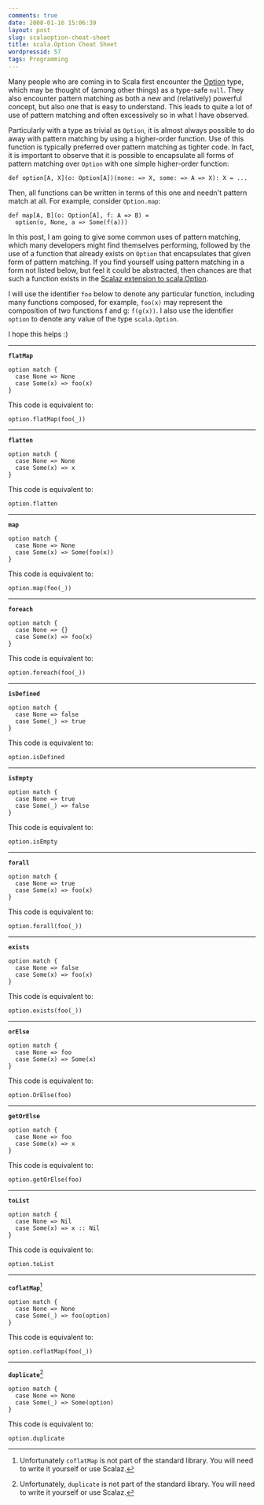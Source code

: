 ```yaml
---
comments: true
date: 2008-01-16 15:06:39
layout: post
slug: scalaoption-cheat-sheet
title: scala.Option Cheat Sheet
wordpressid: 57
tags: Programming
---
```


Many people who are coming in to Scala first encounter the [Option](http://www.scala-lang.org/docu/files/api/scala/Option.html) type, which may be thought of (among other things) as a type-safe `null`. They also encounter pattern matching as both a new and (relatively) powerful concept, but also one that is easy to understand. This leads to quite a lot of use of pattern matching and often excessively so in what I have observed.

Particularly with a type as trivial as `Option`, it is almost always possible to do away with pattern matching by using a higher-order function. Use of this function is typically preferred over pattern matching as tighter code. In fact, it is important to observe that it is possible to encapsulate all forms of pattern matching over `Option` with one simple higher-order function:

    
~~~{.Scala}
def option[A, X](o: Option[A])(none: => X, some: => A => X): X = ...
~~~

Then, all functions can be written in terms of this one and needn't pattern match at all. For example, consider `Option.map`:

~~~{.Scala}
def map[A, B](o: Option[A], f: A => B) =
  option(o, None, a => Some(f(a)))
~~~

In this post, I am going to give some common uses of pattern matching, which many developers might find themselves performing, followed by the use of a function that already exists on `Option` that encapsulates that given form of pattern matching. If you find yourself using pattern matching in a form not listed below, but feel it could be abstracted, then chances are that such a function exists in the [Scalaz extension to scala.Option](http://code.google.com/p/scalaz/).

I will use the identifier `foo` below to denote any particular function, including many functions composed, for example, `foo(x)` may represent the composition of two functions f and g: `f(g(x))`. I also use the identifier `option` to denote any value of the type `scala.Option`.

I hope this helps :)


----

**`flatMap`**

~~~{.Scala}
option match {
  case None => None
  case Some(x) => foo(x)
}
~~~

This code is equivalent to:

~~~{.Scala}
option.flatMap(foo(_))
~~~


----

**`flatten`**

~~~{.Scala}
option match {
  case None => None
  case Some(x) => x
}
~~~

This code is equivalent to:

~~~{.Scala}
option.flatten
~~~


----

**`map`**

~~~{.Scala}
option match {
  case None => None
  case Some(x) => Some(foo(x))
}
~~~

This code is equivalent to:

~~~{.Scala}
option.map(foo(_))
~~~


----

**`foreach`**

~~~{.Scala}
option match {
  case None => {}
  case Some(x) => foo(x)
}
~~~

This code is equivalent to:

~~~{.Scala}
option.foreach(foo(_))
~~~


----

**`isDefined`**

~~~{.Scala}
option match {
  case None => false
  case Some(_) => true
}
~~~

This code is equivalent to:

~~~{.Scala}
option.isDefined
~~~


----

**`isEmpty`**

~~~{.Scala}
option match {
  case None => true
  case Some(_) => false
}
~~~

This code is equivalent to:

~~~{.Scala}
option.isEmpty
~~~


----

**`forall`**

~~~{.Scala}
option match {
  case None => true
  case Some(x) => foo(x)
}
~~~

This code is equivalent to:

~~~{.Scala}
option.forall(foo(_))
~~~


----

**`exists`**

~~~{.Scala}
option match {
  case None => false
  case Some(x) => foo(x)
}
~~~

This code is equivalent to:

~~~{.Scala}
option.exists(foo(_))
~~~


----

**`orElse`**

~~~{.Scala}
option match {
  case None => foo
  case Some(x) => Some(x)
}
~~~

This code is equivalent to:

~~~{.Scala}
option.OrElse(foo)
~~~


----

**`getOrElse`**

~~~{.Scala}
option match {
  case None => foo
  case Some(x) => x
}
~~~

This code is equivalent to:

~~~{.Scala}
option.getOrElse(foo)
~~~


----

**`toList`**

~~~{.Scala}
option match {
  case None => Nil
  case Some(x) => x :: Nil
}
~~~

This code is equivalent to:

~~~{.Scala}
option.toList
~~~


----


**`coflatMap`**[^1]

~~~{.Scala}
option match {
  case None => None
  case Some(_) => foo(option)
}
~~~

This code is equivalent to:

~~~{.Scala}
option.coflatMap(foo(_))
~~~


----

**`duplicate`**[^2]

~~~{.Scala}
option match {
  case None => None
  case Some(_) => Some(option)
}
~~~

This code is equivalent to:

~~~{.Scala}
option.duplicate
~~~

[^1]: Unfortunately `coflatMap` is not part of the standard library. You will need to write it yourself or use Scalaz.

[^2]: Unfortunately, `duplicate` is not part of the standard library. You will need to write it yourself or use Scalaz.
